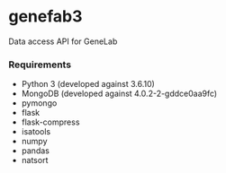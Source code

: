 # genefab3

Data access API for GeneLab


### Requirements

* Python 3 (developed against 3.6.10)
* MongoDB (developed against 4.0.2-2-gddce0aa9fc)
* pymongo
* flask
* flask-compress
* isatools
* numpy
* pandas
* natsort
